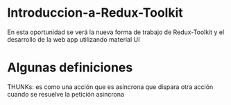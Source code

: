 # Introduccion-a-Redux-Toolkit

En esta oportunidad se verá la nueva forma de trabajo de Redux-Toolkit y el desarrollo de la web app utilizando material UI

# Algunas definiciones

THUNKs: es como una acción que es asíncrona que dispara otra acción cuando se resuelve la petición asincrona 

